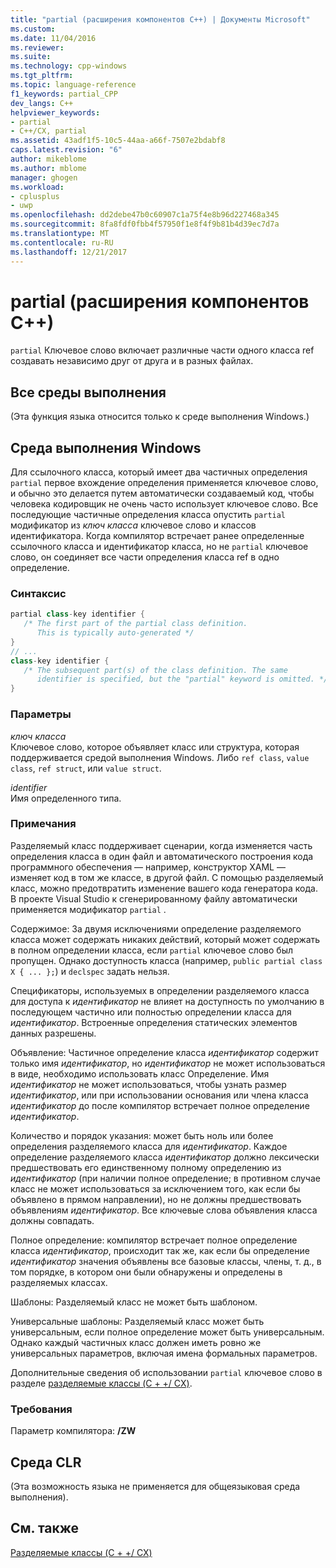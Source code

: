 ```yaml
---
title: "partial (расширения компонентов C++) | Документы Microsoft"
ms.custom: 
ms.date: 11/04/2016
ms.reviewer: 
ms.suite: 
ms.technology: cpp-windows
ms.tgt_pltfrm: 
ms.topic: language-reference
f1_keywords: partial_CPP
dev_langs: C++
helpviewer_keywords:
- partial
- C++/CX, partial
ms.assetid: 43adf1f5-10c5-44aa-a66f-7507e2bdabf8
caps.latest.revision: "6"
author: mikeblome
ms.author: mblome
manager: ghogen
ms.workload:
- cplusplus
- uwp
ms.openlocfilehash: dd2debe47b0c60907c1a75f4e8b96d227468a345
ms.sourcegitcommit: 8fa8fdf0fbb4f57950f1e8f4f9b81b4d39ec7d7a
ms.translationtype: MT
ms.contentlocale: ru-RU
ms.lasthandoff: 12/21/2017
---
```

# <a name="partial--c-component-extensions"></a>partial (расширения компонентов C++)
`partial` Ключевое слово включает различные части одного класса ref создавать независимо друг от друга и в разных файлах.  
  
## <a name="all-runtimes"></a>Все среды выполнения  
 (Эта функция языка относится только к среде выполнения Windows.)  
  
## <a name="windows-runtime"></a>Среда выполнения Windows  
 Для ссылочного класса, который имеет два частичных определения `partial` первое вхождение определения применяется ключевое слово, и обычно это делается путем автоматически создаваемый код, чтобы человека кодировщик не очень часто использует ключевое слово. Все последующие частичные определения класса опустить `partial` модификатор из *ключ класса* ключевое слово и классов идентификатора. Когда компилятор встречает ранее определенные ссылочного класса и идентификатор класса, но не `partial` ключевое слово, он соединяет все части определения класса ref в одно определение.  
  
### <a name="syntax"></a>Синтаксис  
  
```cpp  
partial class-key identifier {  
   /* The first part of the partial class definition. 
      This is typically auto-generated */  
}  
// ...  
class-key identifier {  
   /* The subsequent part(s) of the class definition. The same 
      identifier is specified, but the "partial" keyword is omitted. */  
}  
```  
  
### <a name="parameters"></a>Параметры  
 *ключ класса*  
 Ключевое слово, которое объявляет класс или структура, которая поддерживается средой выполнения Windows. Либо `ref class`, `value class`, `ref struct`, или `value struct`.  
  
 *identifier*  
 Имя определенного типа.  
  
### <a name="remarks"></a>Примечания  
 Разделяемый класс поддерживает сценарии, когда изменяется часть определения класса в один файл и автоматического построения кода программного обеспечения — например, конструктор XAML — изменяет код в том же классе, в другой файл. С помощью разделяемый класс, можно предотвратить изменение вашего кода генератора кода. В проекте Visual Studio к сгенерированному файлу автоматически применяется модификатор `partial` .  
  
 Содержимое: За двумя исключениями определение разделяемого класса может содержать никаких действий, который может содержать в полном определении класса, если `partial` ключевое слово был пропущен. Однако доступность класса (например, `public partial class X { ... };`) и `declspec` задать нельзя.  
  
 Спецификаторы, используемых в определении разделяемого класса для доступа к *идентификатор* не влияет на доступность по умолчанию в последующем частично или полностью определении класса для *идентификатор*. Встроенные определения статических элементов данных разрешены.  
  
 Объявление: Частичное определение класса *идентификатор* содержит только имя *идентификатор*, но *идентификатор* не может использоваться в виде, необходимо использовать класс Определение. Имя *идентификатор* не может использоваться, чтобы узнать размер *идентификатор*, или при использовании основания или члена класса *идентификатор* до после компилятор встречает полное определение *идентификатор*.  
  
 Количество и порядок указания: может быть ноль или более определения разделяемого класса для *идентификатор*. Каждое определение разделяемого класса *идентификатор* должно лексически предшествовать его единственному полному определению из *идентификатор* (при наличии полное определение; в противном случае класс не может использоваться за исключением того, как если бы объявлено в прямом направлении), но не должны предшествовать объявлениям *идентификатор*. Все ключевые слова объявления класса должны совпадать.  
  
 Полное определение: компилятор встречает полное определение класса *идентификатор*, происходит так же, как если бы определение *идентификатор* значения объявлены все базовые классы, члены, т. д., в том порядке, в котором они были обнаружены и определены в разделяемых классах.  
  
 Шаблоны: Разделяемый класс не может быть шаблоном.  
  
 Универсальные шаблоны: Разделяемый класс может быть универсальным, если полное определение может быть универсальным. Однако каждый частичных класс должен иметь ровно же универсальных параметров, включая имена формальных параметров.  
  
 Дополнительные сведения об использовании `partial` ключевое слово в разделе [разделяемые классы (C + +/ CX)](http://go.microsoft.com/fwlink/p/?LinkId=249023).  
  
### <a name="requirements"></a>Требования  
 Параметр компилятора: **/ZW**  
  
## <a name="common-language-runtime"></a>Среда CLR  
 (Эта возможность языка не применяется для общеязыковая среда выполнения).  
  
## <a name="see-also"></a>См. также  
 [Разделяемые классы (C + +/ CX)](http://go.microsoft.com/fwlink/p/?LinkId=249023)